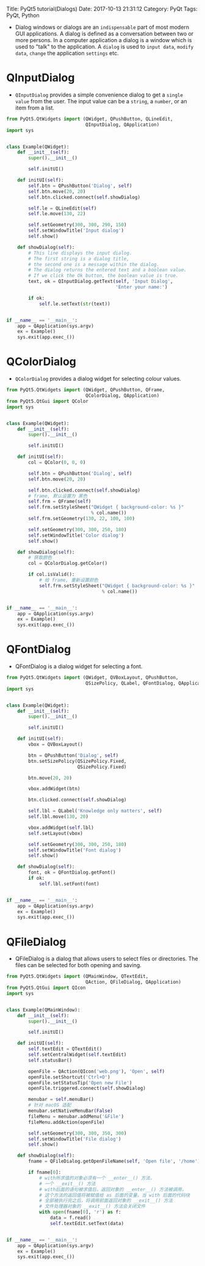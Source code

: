 Title: PyQt5 tutorial(Dialogs)
Date: 2017-10-13 21:31:12
Category: PyQt
Tags: PyQt, Python

* Dialog windows or dialogs are an `indispensable` part of most modern GUI applications. A dialog is defined as a conversation between two or more persons. In a computer application a dialog is a window which is used to "talk" to the application. A `dialog` is used to `input data`, `modify data`, `change` the application `settings` etc.

QInputDialog
============

* `QInputDialog` provides a simple convenience dialog to get a `single value` from the user. The input value can be a `string`, a `number`, or an item from a list.

```python
from PyQt5.QtWidgets import (QWidget, QPushButton, QLineEdit,
                             QInputDialog, QApplication)
import sys


class Example(QWidget):
    def __init__(self):
        super().__init__()

        self.initUI()

    def initUI(self):
        self.btn = QPushButton('Dialog', self)
        self.btn.move(20, 20)
        self.btn.clicked.connect(self.showDialog)

        self.le = QLineEdit(self)
        self.le.move(130, 22)

        self.setGeometry(300, 300, 290, 150)
        self.setWindowTitle('Input dialog')
        self.show()

    def showDialog(self):
        # This line displays the input dialog.
        # The first string is a dialog title,
        # the second one is a message within the dialog.
        # The dialog returns the entered text and a boolean value.
        # If we click the Ok button, the boolean value is true.
        text, ok = QInputDialog.getText(self, 'Input Dialog',
                                        'Enter your name:')

        if ok:
            self.le.setText(str(text))


if __name__ == '__main__':
    app = QApplication(sys.argv)
    ex = Example()
    sys.exit(app.exec_())
```

QColorDialog
============

* `QColorDialog` provides a dialog widget for selecting colour values.

```python
from PyQt5.QtWidgets import (QWidget, QPushButton, QFrame,
                             QColorDialog, QApplication)
from PyQt5.QtGui import QColor
import sys


class Example(QWidget):
    def __init__(self):
        super().__init__()

        self.initUI()

    def initUI(self):
        col = QColor(0, 0, 0)

        self.btn = QPushButton('Dialog', self)
        self.btn.move(20, 20)

        self.btn.clicked.connect(self.showDialog)
        # frame, 默认设置为 黑色
        self.frm = QFrame(self)
        self.frm.setStyleSheet("QWidget { background-color: %s }"
                               % col.name())
        self.frm.setGeometry(130, 22, 100, 100)

        self.setGeometry(300, 300, 250, 180)
        self.setWindowTitle('Color dialog')
        self.show()

    def showDialog(self):
        # 获取颜色
        col = QColorDialog.getColor()

        if col.isValid():
            # 给 frame, 重新设置颜色
            self.frm.setStyleSheet("QWidget { background-color: %s }"
                                   % col.name())


if __name__ == '__main__':
    app = QApplication(sys.argv)
    ex = Example()
    sys.exit(app.exec_())
```

QFontDialog
===========

* QFontDialog is a dialog widget for selecting a font.

```python
from PyQt5.QtWidgets import (QWidget, QVBoxLayout, QPushButton,
                             QSizePolicy, QLabel, QFontDialog, QApplication)
import sys


class Example(QWidget):
    def __init__(self):
        super().__init__()

        self.initUI()

    def initUI(self):
        vbox = QVBoxLayout()

        btn = QPushButton('Dialog', self)
        btn.setSizePolicy(QSizePolicy.Fixed,
                          QSizePolicy.Fixed)

        btn.move(20, 20)

        vbox.addWidget(btn)

        btn.clicked.connect(self.showDialog)

        self.lbl = QLabel('Knowledge only matters', self)
        self.lbl.move(130, 20)

        vbox.addWidget(self.lbl)
        self.setLayout(vbox)

        self.setGeometry(300, 300, 250, 180)
        self.setWindowTitle('Font dialog')
        self.show()

    def showDialog(self):
        font, ok = QFontDialog.getFont()
        if ok:
            self.lbl.setFont(font)


if __name__ == '__main__':
    app = QApplication(sys.argv)
    ex = Example()
    sys.exit(app.exec_())
```

QFileDialog
===========

* QFileDialog is a dialog that allows users to select files or directories. The files can be selected for both opening and saving.

```python
from PyQt5.QtWidgets import (QMainWindow, QTextEdit,
                             QAction, QFileDialog, QApplication)
from PyQt5.QtGui import QIcon
import sys


class Example(QMainWindow):
    def __init__(self):
        super().__init__()

        self.initUI()

    def initUI(self):
        self.textEdit = QTextEdit()
        self.setCentralWidget(self.textEdit)
        self.statusBar()

        openFile = QAction(QIcon('web.png'), 'Open', self)
        openFile.setShortcut('Ctrl+O')
        openFile.setStatusTip('Open new File')
        openFile.triggered.connect(self.showDialog)

        menubar = self.menuBar()
        # 针对 macOS 适配
        menubar.setNativeMenuBar(False)
        fileMenu = menubar.addMenu('&File')
        fileMenu.addAction(openFile)

        self.setGeometry(300, 300, 350, 300)
        self.setWindowTitle('File dialog')
        self.show()

    def showDialog(self):
        fname = QFileDialog.getOpenFileName(self, 'Open file', '/home')

        if fname[0]:
            # with所求值的对象必须有一个 __enter__() 方法，
            # 一个 __exit__() 方法
            # with后面的语句被求值后，返回对象的 __enter__() 方法被调用，
            # 这个方法的返回值将被赋值给 as 后面的变量。当 with 后面的代码块
            # 全部被执行完之后，将调用前面返回对象的 __exit__() 方法
            # 文件处理器对象的 __exit__() 方法会关闭文件
            with open(fname[0], 'r') as f:
                data = f.read()
                self.textEdit.setText(data)


if __name__ == '__main__':
    app = QApplication(sys.argv)
    ex = Example()
    sys.exit(app.exec_())
```


